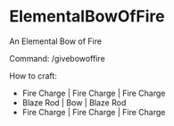 # ElementalBowOfFire
An Elemental Bow of Fire

Command: /givebowoffire

How to craft:
- Fire Charge | Fire Charge | Fire Charge
- Blaze Rod   | Bow         | Blaze Rod
- Fire Charge | Fire Charge | Fire Charge
